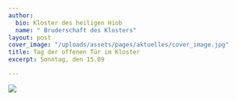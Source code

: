 ```yaml
---
author:
  bio: Kloster des heiligen Hiob
  name: " Bruderschaft des Klosters"
layout: post
cover_image: "/uploads/assets/pages/aktuelles/cover_image.jpg"
title: Tag der offenen Tür im Kloster
excerpt: Sonntag, den 15.09

---
```

![](https://res.cloudinary.com/hiobmon/image/upload/v1567945493/media/2019/Hiob_Tag_hxkx9l.jpg)